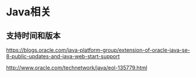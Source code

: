 Java相关
========

## 支持时间和版本

https://blogs.oracle.com/java-platform-group/extension-of-oracle-java-se-8-public-updates-and-java-web-start-support

http://www.oracle.com/technetwork/java/eol-135779.html

